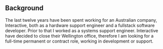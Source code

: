 ## Background

The last twelve years have been spent working for an Australian company, Interactive, both as a hardware support engineer and a fullstack software developer. Prior to that I worked as a systems support engineer. Interactive have decided to close their Wellington office, therefore I am looking for a full-time permanent or contract role, working in development or support.
